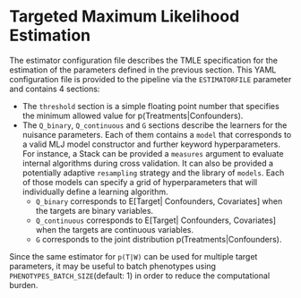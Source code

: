 # Targeted Maximum Likelihood Estimation

The estimator configuration file describes the TMLE specification for the estimation of the parameters defined in the previous section. This YAML configuration file is provided to the pipeline via the `ESTIMATORFILE` parameter and contains 4 sections:

- The `threshold` section is a simple floating point number that specifies the minimum allowed value for p(Treatments|Confounders).
- The `Q_binary`, `Q_continuous` and `G` sections describe the learners for the nuisance parameters. Each of them contains a `model` that corresponds to a valid MLJ model constructor and further keyword hyperparameters. For instance, a Stack can be provided a `measures` argument to evaluate internal algorithms during cross validation. It can also be provided a potentially adaptive `resampling` strategy and the library of `models`. Each of those models can specify a grid of hyperparameters that will individually define a learning algorithm.
  - `Q_binary` corresponds to E[Target| Confounders, Covariates] when the targets are binary variables.
  - `Q_continuous` corresponds to E[Target| Confounders, Covariates] when the targets are continuous variables.
  - `G` corresponds to the joint distribution p(Treatments|Confounders).


Since the same estimator for `p(T|W)` can be used for multiple target parameters, it may be useful to batch phenotypes using `PHENOTYPES_BATCH_SIZE`(default: 1) in order to reduce the computational burden.
